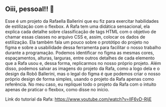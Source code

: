 ## Oiii, pessoal!! 🤙
Esse é um projeto da Rafaella Ballerini que eu fiz para exercitar habilidades de estilização com o flexbox. A Rafa tem uma didática sensacional, ela explica cada detalhe sobre classificação de tags HTML com o objetivo de chamar essas classes no arquivo CSS e, assim, colocar os dados de estilização. Ela também fala um pouco sobre o protótipo do projeto no figma e sobre a usabilidade dessa ferramenta para facilitar o nosso trabalho durante a programação. Podemos identificar no figma as mesmas cores, espaçamentos, alturas, larguras, entre outros detalhes de cada elemento que a Rafa usou e, dessa forma, replicarmos no nosso próprio projeto. Além disso, podemos salvar as imagens do projeto da Rafa, como a logo dela e o design da Robô Ballerini, mas o legal do figma é que podemos criar o nosso próprio design de forma simples, usando o projeto da Rafa apenas como referência. No meu caso, eu repliquei todo o projeto da Rafa com o intuito apenas de praticar o flexbox, como disse no início. 

Link do tutorial da Rafa: https://www.youtube.com/watch?v=llF6vD-RljE
